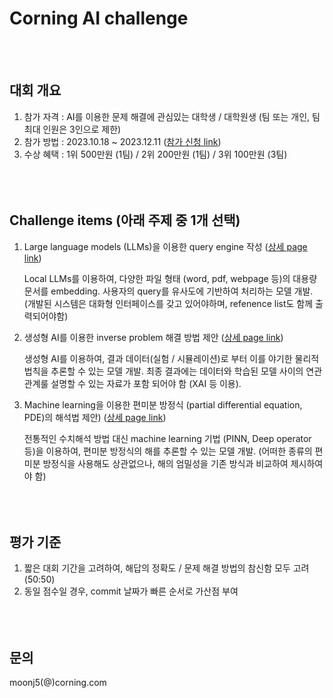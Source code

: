 # Corning AI challenge 
<br/><br/>
## 대회 개요
1. 참가 자격 : AI를 이용한 문제 해결에 관심있는 대학생 / 대학원생 (팀 또는 개인, 팀 최대 인원은 3인으로 제한)
1. 참가 방법 : 2023.10.18  ~ 2023.12.11 ([참가 신청 link](https://c2023-recruit.com))
1. 수상 혜택 : 1위 500만원 (1팀) / 2위 200만원 (1팀) / 3위 100만원 (3팀)
<br/><br/><br/><br/>


## Challenge items (아래 주제 중 1개 선택)
1. Large language models (LLMs)을 이용한 query engine 작성 ([상세 page link](https://github.com/corning-ai-challenge/item1.git))

   Local LLMs를 이용하여, 다양한 파일 형태 (word, pdf, webpage 등)의 대용량 문서를 embedding. 사용자의 query를 유사도에 기반하여 처리하는 모델 개발. (개발된 시스템은 대화형 인터페이스를 갖고 있어야하며, refenence list도 함께 출력되어야함)

2. 생성형 AI를 이용한 inverse problem 해결 방법 제안 ([상세 page link](https://github.com/corning-ai-challenge/item2.git))
   
   생성형 AI를 이용하여, 결과 데이터(실험 / 시뮬레이션)로 부터 이를 야기한 물리적 법칙을 추론할 수 있는 모델 개발. 최종 결과에는 데이터와 학습된 모델 사이의 연관 관계룰 설명할 수 있는 자료가 포함 되어야 함 (XAI 등 이용).

3. Machine learning을 이용한 편미분 방정식 (partial differential equation, PDE)의 해석법 제안) ([상세 page link](https://github.com/corning-ai-challenge/item3.git))
   
   전통적인 수치해석 방법 대신 machine learning 기법 (PINN, Deep operator 등)을 이용하여, 편미분 방정식의 해를 추론할 수 있는 모델 개발. (어떠한 종류의 편미분 방정식을 사용해도 상관없으나, 해의 엄밀성을 기존 방식과 비교하여 제시하여야 함)
<br/><br/><br/><br/>


## 평가 기준
1. 짧은 대회 기간을 고려하여, 해답의 정확도 / 문제 해결 방법의 참신함 모두 고려 (50:50)
2. 동일 점수일 경우, commit 날짜가 빠른 순서로 가산점 부여
<br/><br/><br/><br/>


## 문의
moonj5(@)corning.com
